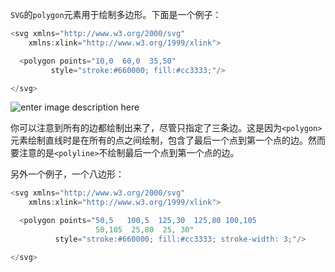 `SVG`的`polygon`元素用于绘制多边形。下面是一个例子：

```c
<svg xmlns="http://www.w3.org/2000/svg"
    xmlns:xlink="http://www.w3.org/1999/xlink">

  <polygon points="10,0  60,0  35,50"
         style="stroke:#660000; fill:#cc3333;"/>

</svg>
```

![enter image description here](http://cookfront.qiniudn.com/F5655FE6-FAEF-4208-9548-8F286B10826B.png)

你可以注意到所有的边都绘制出来了，尽管只指定了三条边。这是因为`<polygon>`元素绘制直线时是在所有的点之间绘制，包含了最后一个点到第一个点的边。然而要注意的是`<polyline>`不绘制最后一个点到第一个点的边。

另外一个例子，一个八边形：

```c
<svg xmlns="http://www.w3.org/2000/svg"
    xmlns:xlink="http://www.w3.org/1999/xlink">

  <polygon points="50,5   100,5  125,30  125,80 100,105
                   50,105  25,80  25, 30"
          style="stroke:#660000; fill:#cc3333; stroke-width: 3;"/>

</svg>
```